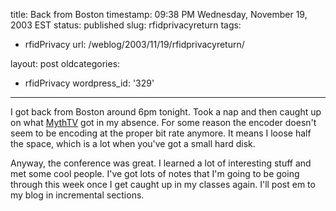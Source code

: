 title: Back from Boston
timestamp: 09:38 PM Wednesday, November 19, 2003 EST
status: published
slug: rfidprivacyreturn
tags:
- rfidPrivacy
url: /weblog/2003/11/19/rfidprivacyreturn/

layout: post
oldcategories:
- rfidPrivacy
wordpress_id: '329'

---

I got back from Boston around 6pm tonight.  Took a nap and then caught up on what [MythTV](http://www.mythtv.org/) got in my absence.  For some reason the encoder doesn't seem to be encoding at the proper bit rate anymore.  It means I loose half the space, which is a lot when you've got a small hard disk.






Anyway, the conference was great.  I learned a lot of interesting stuff and met some cool people.  I've got lots of notes that I'm going to be going through this week once I get caught up in my classes again.  I'll post em to my blog in incremental sections.

